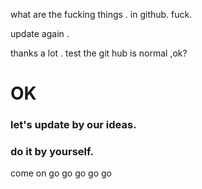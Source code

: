 what are the fucking things . in github. fuck.

update again .

thanks a lot .
test the git hub is normal ,ok?

# OK

### let's update by our ideas.

### do it by yourself.

come on go go go go go 
